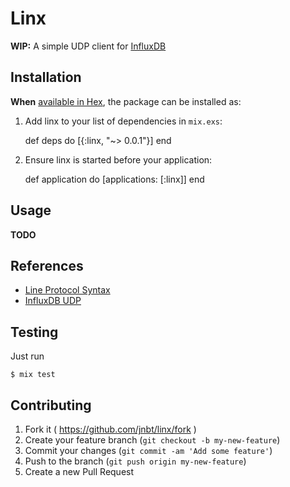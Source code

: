 # Linx

**WIP:** A simple UDP client for [InfluxDB](https://influxdb.com)

## Installation

**When** [available in Hex](https://hex.pm/docs/publish), the package can be installed as:

  1. Add linx to your list of dependencies in `mix.exs`:

        def deps do
          [{:linx, "~> 0.0.1"}]
        end

  2. Ensure linx is started before your application:

        def application do
          [applications: [:linx]]
        end

## Usage

**TODO**

## References

* [Line Protocol Syntax](https://influxdb.com/docs/v0.9/write_protocols/write_syntax.html)
* [InfluxDB UDP](https://influxdb.com/docs/v0.9/write_protocols/udp.html)

## Testing

Just run

    $ mix test

## Contributing

1. Fork it ( https://github.com/jnbt/linx/fork )
2. Create your feature branch (`git checkout -b my-new-feature`)
3. Commit your changes (`git commit -am 'Add some feature'`)
4. Push to the branch (`git push origin my-new-feature`)
5. Create a new Pull Request
